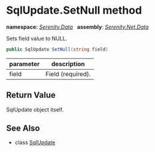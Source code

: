 # SqlUpdate.SetNull method
**namespace:** *[Serenity.Data](../../README.md#serenity.data-namespace)*   **assembly**: *[Serenity.Net.Data](../../README.md)*

Sets field value to NULL.

```csharp
public SqlUpdate SetNull(string field)
```

| parameter | description |
| --- | --- |
| field | Field (required). |

## Return Value

SqlUpdate object itself.

## See Also

* class [SqlUpdate](../SqlUpdate.md)